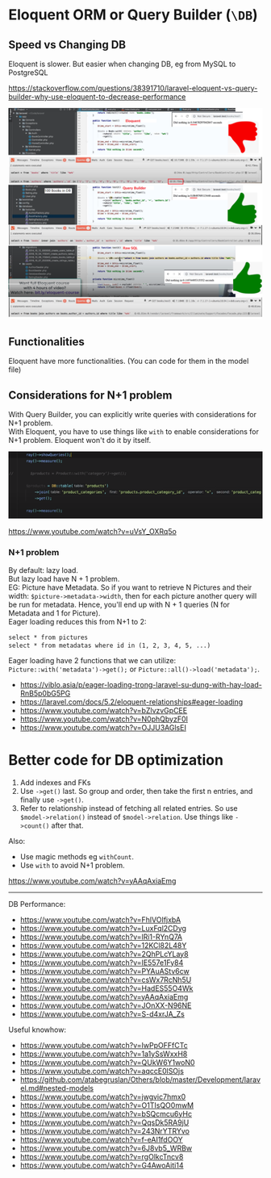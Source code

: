 # Eloquent ORM or Query Builder (`\DB`)

## Speed vs Changing DB

Eloquent is slower. But easier when changing DB, eg from MySQL to PostgreSQL

https://stackoverflow.com/questions/38391710/laravel-eloquent-vs-query-builder-why-use-eloquent-to-decrease-performance

![](/Illustrations/Storage/Eloquent_Speed.png)

## Functionalities

Eloquent have more functionalities. (You can code for them in the model file)

## Considerations for N+1 problem

With Query Builder, you can explicitly write queries with considerations for N+1 problem.  
With Eloquent, you have to use things like `with` to enable considerations for N+1 problem. Eloquent won't do it by itself.  

![](/Illustrations/Storage/laravel_n_plus_1.png)

https://www.youtube.com/watch?v=uVsY_OXRq5o

### N+1 problem 

By default: lazy load.  
But lazy load have N + 1 problem.  
EG: Picture have Metadata. So if you want to retrieve N Pictures and their width: `$picture->metadata->width`, then for each picture another query will be run for metadata. Hence, you'll end up with N + 1 queries (N for Metadata and 1 for Picture).  
Eager loading reduces this from N+1 to 2:  
```
select * from pictures
select * from metadatas where id in (1, 2, 3, 4, 5, ...)
```
Eager loading have 2 functions that we can utilize: `Picture::with('metadata')->get();` or `Picture::all()->load('metadata');`.  

- https://viblo.asia/p/eager-loading-trong-laravel-su-dung-with-hay-load-RnB5p0bG5PG
- https://laravel.com/docs/5.2/eloquent-relationships#eager-loading
- https://www.youtube.com/watch?v=bZlvzvGpCEE
- https://www.youtube.com/watch?v=N0phQbyzF0I
- https://www.youtube.com/watch?v=OJJU3AGlsEI

# Better code for DB optimization

1. Add indexes and FKs
2. Use `->get()` last. So group and order, then take the first n entries, and finally use `->get()`.
3. Refer to relationship instead of fetching all related entries. So use `$model->relation()` instead of `$model->relation`. Use things like `->count()` after that.

Also:
- Use magic methods eg `withCount`.
- Use `with` to avoid N+1 problem.

https://www.youtube.com/watch?v=yAAqAxiaEmg

---

DB Performance:
- https://www.youtube.com/watch?v=FhlVOIfjxbA
- https://www.youtube.com/watch?v=LuxFql2CDyg
- https://www.youtube.com/watch?v=lRi1-RYnQ7A
- https://www.youtube.com/watch?v=12KCl82L48Y
- https://www.youtube.com/watch?v=2QhPLcYLay8
- https://www.youtube.com/watch?v=IE557e1Fy84
- https://www.youtube.com/watch?v=PYAuAStv6cw
- https://www.youtube.com/watch?v=csWx7RcNh5U
- https://www.youtube.com/watch?v=HadES55O4Wk
- https://www.youtube.com/watch?v=yAAqAxiaEmg
- https://www.youtube.com/watch?v=JOnXX-N96NE
- https://www.youtube.com/watch?v=S-d4xrJA_Zs

Useful knowhow:
- https://www.youtube.com/watch?v=IwPpOFFfCTc
- https://www.youtube.com/watch?v=1a1ySsWxxH8
- https://www.youtube.com/watch?v=QUkW6Y1woN0
- https://www.youtube.com/watch?v=aqccE0lSOjs
- https://github.com/atabegruslan/Others/blob/master/Development/laravel.md#nested-models
- https://www.youtube.com/watch?v=jwgvic7hmx0
- https://www.youtube.com/watch?v=O1TIsQO0mwM
- https://www.youtube.com/watch?v=bSQcmcu6yHc
- https://www.youtube.com/watch?v=QqsDk5RA9jU
- https://www.youtube.com/watch?v=243NrYTRYvo
- https://www.youtube.com/watch?v=f-eAI1fdOOY
- https://www.youtube.com/watch?v=6J8vb5_WRBw
- https://www.youtube.com/watch?v=rgOlkcTncv8
- https://www.youtube.com/watch?v=G4AwoAiti14

